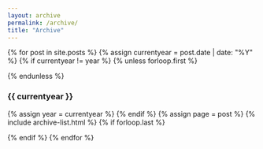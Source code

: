 ```yaml
---
layout: archive
permalink: /archive/
title: "Archive"
---
```


<div class="list">
{% for post in site.posts %}
  {% assign currentyear = post.date | date: "%Y" %}
  {% if currentyear != year %}
	{% unless forloop.first %}</p>{% endunless %}
	<h3 id="y{{post.date | date: "%Y"}}">{{ currentyear }}</h3>
	<p>
	{% assign year = currentyear %}
  {% endif %}
  	{% assign page = post %}
	{% include archive-list.html %}
  {% if forloop.last %}</p>{% endif %}
{% endfor %}
</div>